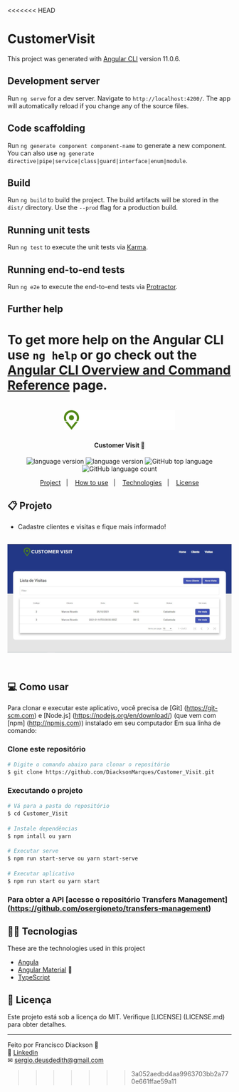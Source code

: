 <<<<<<< HEAD
# CustomerVisit

This project was generated with [Angular CLI](https://github.com/angular/angular-cli) version 11.0.6.

## Development server

Run `ng serve` for a dev server. Navigate to `http://localhost:4200/`. The app will automatically reload if you change any of the source files.

## Code scaffolding

Run `ng generate component component-name` to generate a new component. You can also use `ng generate directive|pipe|service|class|guard|interface|enum|module`.

## Build

Run `ng build` to build the project. The build artifacts will be stored in the `dist/` directory. Use the `--prod` flag for a production build.

## Running unit tests

Run `ng test` to execute the unit tests via [Karma](https://karma-runner.github.io).

## Running end-to-end tests

Run `ng e2e` to execute the end-to-end tests via [Protractor](http://www.protractortest.org/).

## Further help

To get more help on the Angular CLI use `ng help` or go check out the [Angular CLI Overview and Command Reference](https://angular.io/cli) page.
=======
<h1 align="center">
    <img alt="Github Explorer" title="#GithubExplorer" src="src/assets/logo.svg" width="250px" />
</h1>

<h4 align="center">
	Customer Visit 📅
</h4>
<p align="center">

  <img alt="language version" src="https://img.shields.io/badge/Node-v_12.18.1-339933?logo=node.js">

  <img alt="language version" src="https://img.shields.io/badge/Npm-v_6.14.5-2C8EBB?logo=Npm">

  <img alt="GitHub top language" src="https://img.shields.io/github/languages/top/osergioneto/Customer_Visit">

  <img alt="GitHub language count" src="https://img.shields.io/github/languages/count/osergioneto/Customer_Visit?color=%2304D361">
</p>

<p align="center">
  <a href="#-project">Project</a>&nbsp;&nbsp;&nbsp;|&nbsp;&nbsp;&nbsp;
  <a href="#-how-to-use">How to use</a>&nbsp;&nbsp;&nbsp;|&nbsp;&nbsp;&nbsp;
  <a href="#-technologies">Technologies</a>&nbsp;&nbsp;&nbsp;|&nbsp;&nbsp;&nbsp;
  <a href="#-license">License</a>
</p>

## 📋 Projeto

- Cadastre clientes e visitas e fique mais informado!
  <br><br>

<p align="center">
  <img alt="App home" src="src/assets/sisttem.jpg"/>
</p>

<br>

## 💻 Como usar

Para clonar e executar este aplicativo, você precisa de [Git] (https://git-scm.com) e [Node.js] (https://nodejs.org/en/download/) (que vem com [npm] (http://npmjs.com)) instalado em seu computador Em sua linha de comando:

### Clone este repositório

```bash
# Digite o comando abaixo para clonar o repositório
$ git clone https://github.com/DiacksonMarques/Customer_Visit.git
```

### Executando o projeto

```bash
# Vá para a pasta do repositório
$ cd Customer_Visit

# Instale dependências
$ npm intall ou yarn

# Executar serve
$ npm run start-serve ou yarn start-serve

# Executar aplicativo
$ npm run start ou yarn start
```

### Para obter a API [acesse o repositório Transfers Management] (https://github.com/osergioneto/transfers-management)

## 👨‍💻 Tecnologias

These are the technologies used in this project

- [Angula](http://angular.io/)
- [Angular Material](https://material.angular.io/) 💅
- [TypeScript](https://www.typescriptlang.org/)

## 📝 Licença

Este projeto está sob a licença do MIT. Verifique [LICENSE] (LICENSE.md) para obter detalhes.

---

Feito por Francisco Diackson 👋 <br>
🔗 [Linkedin](https://www.linkedin.com/in/diackson-marques/) <br>
✉ [sergio.deusdedith@gmail.com](mailto:diackson123@gmail.com) &nbsp; <br>
>>>>>>> 3a052aedbd4aa9963703bb2a770e661ffae59a11
